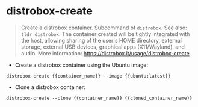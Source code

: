# distrobox-create

> Create a distrobox container.
> Subcommand of `distrobox`. See also: `tldr distrobox`.
> The container created will be tightly integrated with the host, allowing sharing of the user's HOME directory, external storage, external USB devices, graphical apps (X11/Wayland), and audio.
> More information: <https://distrobox.it/usage/distrobox-create>.

- Create a distrobox container using the Ubuntu image:

`distrobox-create {{container_name}} --image {{ubuntu:latest}}`

- Clone a distrobox container:

`distrobox-create --clone {{container_name}} {{cloned_container_name}}`
